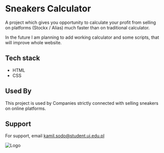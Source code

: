 
# Sneakers Calculator

A project which gives you opportunity to calculate your profit from selling on platforms (Stockx / Alias) much faster than on traditional calculator.

In the future I am planning to add working calculator and some scripts, that will improve whole website.


## Tech stack

 - HTML
 - CSS


## Used By

This project is used by Companies strictly connected with selling sneakers on online platforms.


## Support

For support, email kamil.sodo@student.uj.edu.pl


![Logo](https://cdn-icons-png.flaticon.com/512/2589/2589903.png)

